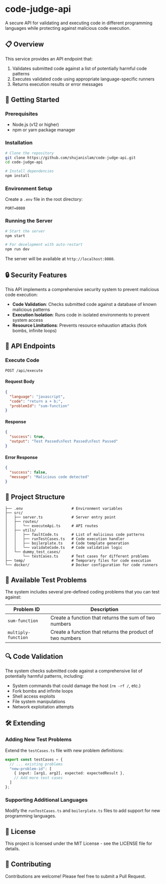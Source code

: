 # code-judge-api
A secure API for validating and executing code in different programming languages while protecting against malicious code execution.

## 📋 Overview
This service provides an API endpoint that:
1. Validates submitted code against a list of potentially harmful code patterns
2. Executes validated code using appropriate language-specific runners
3. Returns execution results or error messages

## 🚀 Getting Started
### Prerequisites
- Node.js (v12 or higher)
- npm or yarn package manager

### Installation
```bash
# Clone the repository
git clone https://github.com/shujanislam/code-judge-api.git
cd code-judge-api

# Install dependencies
npm install
```

### Environment Setup
Create a `.env` file in the root directory:
```
PORT=8080
```

### Running the Server
```bash
# Start the server
npm start

# For development with auto-restart
npm run dev
```

The server will be available at `http://localhost:8080`.

## 🔒 Security Features
This API implements a comprehensive security system to prevent malicious code execution:
- **Code Validation**: Checks submitted code against a database of known malicious patterns
- **Execution Isolation**: Runs code in isolated environments to prevent system access
- **Resource Limitations**: Prevents resource exhaustion attacks (fork bombs, infinite loops)

## 📡 API Endpoints
### Execute Code
```
POST /api/execute
```

#### Request Body
```json
{
  "language": "javascript",
  "code": "return a + b;",
  "problemId": "sum-function"
}
```

#### Response
```json
{
  "success": true,
  "output": "Test Passed\nTest Passed\nTest Passed"
}
```

#### Error Response
```json
{
  "success": false,
  "message": "Malicious code detected"
}
```

## 📁 Project Structure
```
├── .env                      # Environment variables
├── src/
│   ├── server.ts             # Server entry point
│   ├── routes/
│   │   └── executeApi.ts     # API routes
│   ├── utils/
│   │   ├── faultCode.ts      # List of malicious code patterns
│   │   ├── runTestCases.ts   # Code execution handler
│   │   ├── boilerplate.ts    # Code template generation
│   │   └── validateCode.ts   # Code validation logic
│   └── dummy_test_cases/
│       └── testCases.ts      # Test cases for different problems
├── temp/                     # Temporary files for code execution
└── docker/                   # Docker configuration for code runners
```

## 🧪 Available Test Problems
The system includes several pre-defined coding problems that you can test against:

| Problem ID | Description |
|------------|-------------|
| `sum-function` | Create a function that returns the sum of two numbers |
| `multiply-function` | Create a function that returns the product of two numbers |

## 🔍 Code Validation
The system checks submitted code against a comprehensive list of potentially harmful patterns, including:
- System commands that could damage the host (`rm -rf /`, etc.)
- Fork bombs and infinite loops
- Shell access exploits
- File system manipulations
- Network exploitation attempts

## 🛠️ Extending
### Adding New Test Problems
Extend the `testCases.ts` file with new problem definitions:
```typescript
export const testCases = {
  // ... existing problems
  "new-problem-id": [
    { input: [arg1, arg2], expected: expectedResult },
    // Add more test cases
  ]
};
```

### Supporting Additional Languages
Modify the `runTestCases.ts` and `boilerplate.ts` files to add support for new programming languages.

## 📄 License
This project is licensed under the MIT License - see the LICENSE file for details.

## 🤝 Contributing
Contributions are welcome! Please feel free to submit a Pull Request.
